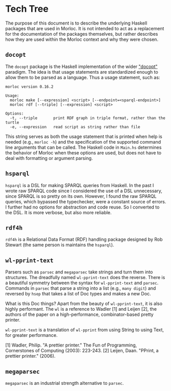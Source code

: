 # Tech Tree

The purpose of this document is to describe the underlying Haskell packages
that are used in Morloc. It is not intended to act as a replacement for the
documentation of the packages themselves, but rather describes how they are
used within the Morloc context and why they were chosen.

## `docopt`

The `docopt` package is the Haskell implementation of the wider
["docopt"](docopt.org) paradigm. The idea is that usage statements are
standardized enough to allow them to be parsed as a language. Thus a usage
statement, such as:

```
morloc version 0.16.2

Usage:
  morloc make [--expression] <script> [--endpoint=<sparql-endpoint>]
  morloc rdf [--triple] [--expression] <script>

Options:
  -t, --triple       print RDF graph in triple format, rather than the turtle
  -e, --expression   read script as string rather than file
```

This string serves as both the usage statement that is printed when help is
needed (e.g., `morloc -h`) and the specification of the supported command line
arguments that can be called. The Haskell code in `Main.hs` determines the
behavior of Morloc when these options are used, but does not have to deal with
formatting or argument parsing.

## `hsparql`

`hsparql` is a DSL for making SPARQL queries from Haskell. In the past I wrote
raw SPARQL code since I considered the use of a DSL unnecessary, since SPARQL
is so pretty on its own. However, I found the raw SPARQL queries, which
bypassed the typechecker, were a constant source of errors. I further had no
options for abstraction and code reuse. So I converted to the DSL. It is more
verbose, but also more reliable.

## `rdf4h`

`rdf4h` is a Relational Data Format (RDF) handling package designed by Rob Stewart (the
same person is maintains the `hsparql`).

## `wl-pprint-text`

Parsers such as `parsec` and `megaparsec` take strings and turn them into
structures. The dreadfully named `wl-pprint-text` does the reverse. There is
a beautiful symmetry between the syntax for `wl-pprint-text` and `parsec`.
Commands in `parsec` that parse a string into a list (e.g., `many digit`) and
reversed by `hsep` that takes a list of Doc types and makes a new Doc.

What is this Doc things? Apart from the beauty of `wl-pprint-text`, it is also
highly performant. The `wl` is a reference to Wadler [1] and Leijen [2], the
authors of the paper on a high-performance, combinator-based pretty printer.

`wl-pprint-text` is a translation of `wl-pprint` from using String to using
Text, for greater performance.

[1] Wadler, Philip. "A prettier printer." The Fun of Programming, Cornerstones of Computing (2003): 223-243.
[2] Leijen, Daan. "PPrint, a prettier printer." (2006).

## `megaparsec`

`megaparsec` is an industrial strength alternative to `parsec`.
